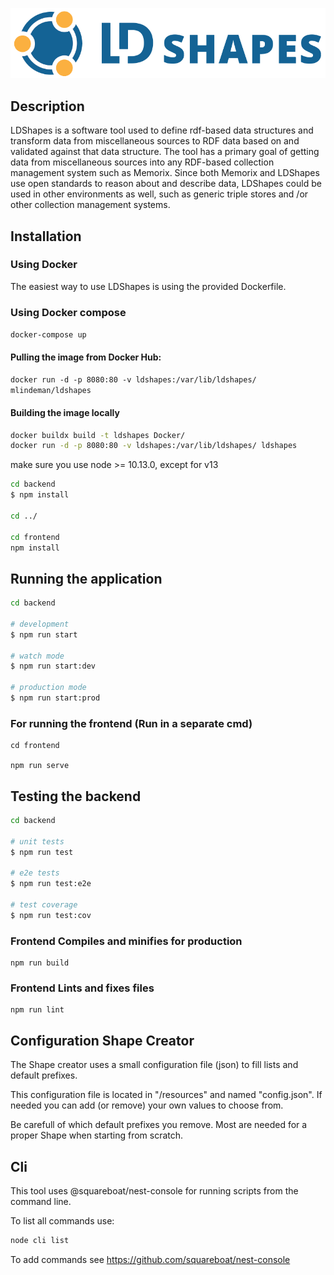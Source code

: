 ![LDShapes Logo](frontend/public/ldshapes-logo-light.png?raw=true "")

## Description

LDShapes is a software tool used to define rdf-based data structures and transform data from miscellaneous sources to RDF data based on and validated against that data structure. The tool has a primary goal of getting data from miscellaneous sources into any RDF-based collection management system such as Memorix. Since both Memorix and LDShapes use open standards to reason about and describe data, LDShapes could be used in other environments as well, such as generic triple stores and /or other collection management systems.


## Installation

### Using Docker
The easiest way to use LDShapes is using the provided Dockerfile. 

### Using Docker compose
`docker-compose up`

#### Pulling the image from Docker Hub:
`docker run -d -p 8080:80 -v ldshapes:/var/lib/ldshapes/ mlindeman/ldshapes`

#### Building the image locally
```bash
docker buildx build -t ldshapes Docker/
docker run -d -p 8080:80 -v ldshapes:/var/lib/ldshapes/ ldshapes
```


make sure you use node >= 10.13.0, except for v13

```bash
cd backend
$ npm install

cd ../

cd frontend
npm install
```

## Running the application

```bash
cd backend

# development
$ npm run start

# watch mode
$ npm run start:dev

# production mode
$ npm run start:prod
```

### For running the frontend (Run in a separate cmd)
```
cd frontend

npm run serve
```

## Testing the backend

```bash
cd backend

# unit tests
$ npm run test

# e2e tests
$ npm run test:e2e

# test coverage
$ npm run test:cov
```

### Frontend Compiles and minifies for production
```
npm run build
```

### Frontend Lints and fixes files
```
npm run lint
```

## Configuration Shape Creator

The Shape creator uses a small configuration file (json) to fill lists and default prefixes.

This configuration file is located in "/resources" and named "config.json". 
If needed you can add (or remove) your own values to choose from.

Be carefull of which default prefixes you remove. Most are needed for a proper Shape when starting from scratch.

## Cli

This tool uses @squareboat/nest-console for running scripts from the command line.

To list all commands use:
```bash
node cli list
```

To add commands see https://github.com/squareboat/nest-console

